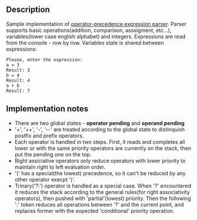## Description

Sample implementation of [operator-precedence expression parser](https://en.wikipedia.org/wiki/Operator-precedence_parser). Parser supports basic operations(addition, comparison, asssigment, etc...), variables(lower case english alphabet) and integers. Expressions are read from the console - row by row. Variables state is shared between expressions:

```
Please, enter the expression:
a = 3
Result: 3
b = 4
Result: 4
a + b
Result: 7
```
## Implementation notes

- There are two global states - **operator pending** and **operand pending**
- '+', '++', '-', '--' are treated according to the global state to distinquish postfix and prefix operators.
- Each operator is handled in two steps. First, it reads and completes all lower or with the same priority operators are currently on the stack, then put the pending one on the top.
- Right assiciative operators only reduce operators with lower priority to maintain right to left evaluation order.
- '(' has a special(the lowest) precedence, so it can't be reduced by any other operator execpt ')'.
- Trinary('?:') operator is handled as a special case. When '?' encountered it reduces the stack according to the general rules(for right associativity operators), then pushed with 'partial'(lowest) priority. Then the following ':' token reduces all operations between '?' and the current point, and replaces former with the expected 'conditional' priority operation.
